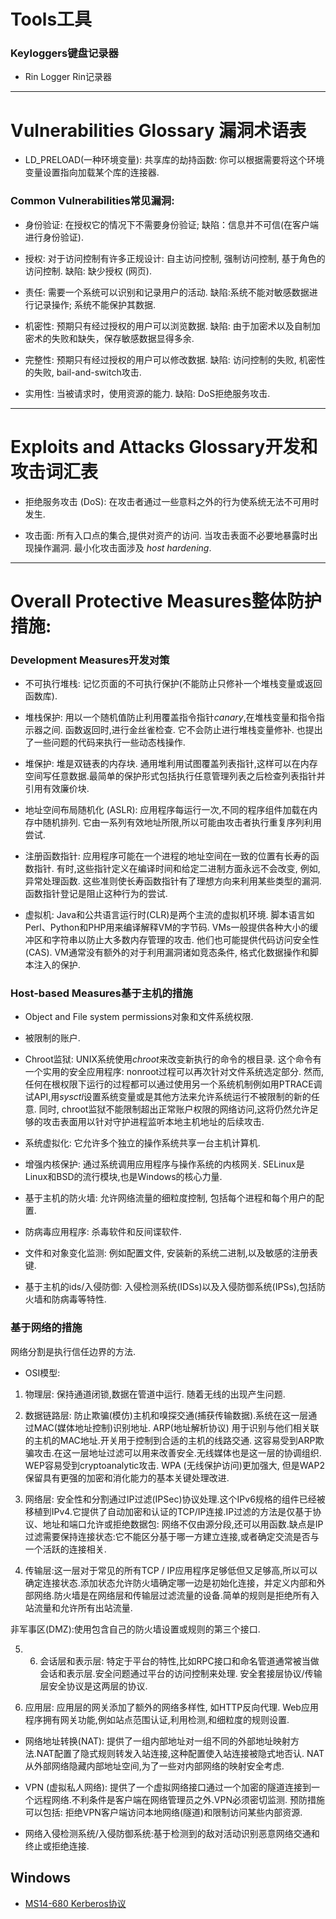 
# Tools工具

### Keyloggers键盘记录器
* Rin Logger Rin记录器


---



# Vulnerabilities Glossary 漏洞术语表

* LD_PRELOAD(一种环境变量): 共享库的劫持函数: 你可以根据需要将这个环境变量设置指向加载某个库的连接器.

### Common Vulnerabilities常见漏洞:

* 身份验证: 在授权它的情况下不需要身份验证; 缺陷：信息并不可信(在客户端进行身份验证).

* 授权: 对于访问控制有许多正规设计: 自主访问控制, 强制访问控制, 基于角色的访问控制. 缺陷: 缺少授权 (网页).

* 责任: 需要一个系统可以识别和记录用户的活动. 缺陷:系统不能对敏感数据进行记录操作; 系统不能保护其数据.

* 机密性: 预期只有经过授权的用户可以浏览数据. 缺陷: 由于加密术以及自制加密术的失败和缺失，保存敏感数据显得多余.

* 完整性: 预期只有经过授权的用户可以修改数据. 缺陷: 访问控制的失败, 机密性的失败, bail-and-switch攻击.

* 实用性: 当被请求时，使用资源的能力. 缺陷: DoS拒绝服务攻击.







---

# Exploits and Attacks Glossary开发和攻击词汇表

* 拒绝服务攻击 (DoS): 在攻击者通过一些意料之外的行为使系统无法不可用时发生.

* 攻击面: 所有入口点的集合,提供对资产的访问. 当攻击表面不必要地暴露时出现操作漏洞. 最小化攻击面涉及 *host hardening*.


---

# Overall Protective Measures整体防护措施:

### Development Measures开发对策

* 不可执行堆栈: 记忆页面的不可执行保护(不能防止只修补一个堆栈变量或返回函数库).

* 堆栈保护: 用以一个随机值防止利用覆盖指令指针*canary*,在堆栈变量和指令指示器之间. 函数返回时,进行金丝雀检查. 它不会防止进行堆栈变量修补. 也提出了一些问题的代码来执行一些动态栈操作.

* 堆保护: 堆是双链表的内存块. 通用堆利用试图覆盖列表指针,这样可以在内存空间写任意数据.最简单的保护形式包括执行任意管理列表之后检查列表指针并引用有效廉价块.

* 地址空间布局随机化 (ASLR): 应用程序每运行一次,不同的程序组件加载在内存中随机排列. 它由一系列有效地址所限,所以可能由攻击者执行重复序列利用尝试.

* 注册函数指针: 应用程序可能在一个进程的地址空间在一致的位置有长寿的函数指针. 有时,这些指针定义在编译时间和给定二进制方面永远不会改变, 例如, 异常处理函数. 这些准则使长寿函数指针有了理想方向来利用某些类型的漏洞.函数指针登记是阻止这种行为的尝试.

* 虚拟机: Java和公共语言运行时(CLR)是两个主流的虚拟机环境. 脚本语言如Perl、Python和PHP用来编译解释VM的字节码. VMs一般提供各种大小的缓冲区和字符串以防止大多数内存管理的攻击. 他们也可能提供代码访问安全性(CAS). VM通常没有额外的对于利用漏洞诸如竞态条件, 格式化数据操作和脚本注入的保护.

### Host-based Measures基于主机的措施

* Object and File system permissions对象和文件系统权限.

* 被限制的账户.

* Chroot监狱: UNIX系统使用*chroot*来改变新执行的命令的根目录. 这个命令有一个实用的安全应用程序: nonroot过程可以再次针对文件系统选定部分. 然而, 任何在根权限下运行的过程都可以通过使用另一个系统机制例如用PTRACE调试API,用*sysctl*设置系统变量或是其他方法来允许系统运行不被限制的新的任意. 同时, chroot监狱不能限制超出正常账户权限的网络访问,这将仍然允许足够的攻击表面用以针对守护进程监听本地主机地址的后续攻击.

* 系统虚拟化: 它允许多个独立的操作系统共享一台主机计算机.

* 增强内核保护: 通过系统调用应用程序与操作系统的内核网关. SELinux是Linux和BSD的流行模块,也是Windows的核心力量.

* 基于主机的防火墙: 允许网络流量的细粒度控制, 包括每个进程和每个用户的配置.

* 防病毒应用程序: 杀毒软件和反间谍软件.

* 文件和对象变化监测: 例如配置文件, 安装新的系统二进制,以及敏感的注册表键.

* 基于主机的ids/入侵防御: 入侵检测系统(IDSs)以及入侵防御系统(IPSs),包括防火墙和防病毒等特性.


### 基于网络的措施

网络分割是执行信任边界的方法.

* OSI模型:

1. 物理层: 保持通道闭锁,数据在管道中运行. 随着无线的出现产生问题.

2. 数据链路层: 防止欺骗(模仿)主机和嗅探交通(捕获传输数据).系统在这一层通过MAC(媒体地址控制)识别地址. ARP(地址解析协议) 用于识别与他们相关联的主机的MAC地址.开关用于控制到合适的主机的线路交通. 这容易受到ARP欺骗攻击.在这一层地址过滤可以用来改善安全.无线媒体也是这一层的协调组织. WEP容易受到cryptoanalytic攻击. WPA (无线保护访问)更加强大, 但是WAP2保留具有更强的加密和消化能力的基本关键处理改进.

3. 网络层: 安全性和分割通过IP过滤(IPSec)协议处理.这个IPv6规格的组件已经被移植到IPv4.它提供了自动加密和认证的TCP/IP连接.IP过滤的方法是仅基于协议、地址和端口允许或拒绝数据包: 网络不仅由源分段,还可以用函数.缺点是IP过滤需要保持连接状态:它不能区分基于哪一方建立连接,或者确定交流是否与一个活跃的连接相关.

4. 传输层:这一层对于常见的所有TCP / IP应用程序足够低但又足够高,所以可以确定连接状态.添加状态允许防火墙确定哪一边是初始化连接，并定义内部和外部网络.防火墙是在网络层和传输层过滤流量的设备.简单的规则是拒绝所有入站流量和允许所有出站流量.

 非军事区(DMZ):使用包含自己的防火墙设置或规则的第三个接口.

5. 6. 会话层和表示层: 特定于平台的特性,比如RPC接口和命名管道通常被当做会话和表示层.安全问题通过平台的访问控制来处理. 安全套接层协议/传输层安全协议是这两层的协议.

7. 应用层: 应用层的网关添加了额外的网络多样性, 如HTTP反向代理. Web应用程序拥有网关功能,例如站点范围认证,利用检测,和细粒度的规则设置.


* 网络地址转换(NAT): 提供了一组内部地址对一组不同的外部地址映射方法.NAT配置了隐式规则转发入站连接,这种配置使入站连接被隐式地否认. NAT从外部网络隐藏内部地址空间,为了一些对内部网络的映射安全考虑.

* VPN (虚拟私人网络): 提供了一个虚拟网络接口通过一个加密的隧道连接到一个远程网络.不利条件是客户端在网络管理员之外.VPN必须密切监测. 预防措施可以包括: 拒绝VPN客户端访问本地网络(隧道)和限制访问某些内部资源.

* 网络入侵检测系统/入侵防御系统:基于检测到的敌对活动识别恶意网络交通和终止或拒绝连接.

## Windows

* [MS14-680 Kerberos协议](https://github.com/bidord/pykek)

